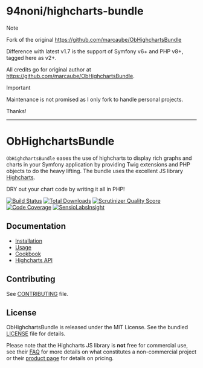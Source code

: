 # 94noni/highcharts-bundle

> [!NOTE]
> Fork of the original https://github.com/marcaube/ObHighchartsBundle

Difference with latest v1.7 is the support of Symfony v6+ and PHP v8+, tagged here as v2+.

All credits go for original author at https://github.com/marcaube/ObHighchartsBundle.

> [!IMPORTANT]
> Maintenance is not promised as I only fork to handle personal projects.

Thanks!

---

# ObHighchartsBundle

`ObHighchartsBundle` eases the use of highcharts to display rich graphs and charts in your Symfony application by
providing Twig extensions and PHP objects to do the heavy lifting. The bundle uses the excellent JS library
[Highcharts](https://www.highcharts.com).

DRY out your chart code by writing it all in PHP!

[![Build Status](https://travis-ci.org/marcaube/ObHighchartsBundle.png?branch=master)](https://travis-ci.org/marcaube/ObHighchartsBundle)
[![Total Downloads](https://poser.pugx.org/ob/highcharts-bundle/downloads.png)](https://packagist.org/packages/ob/highcharts-bundle)
[![Scrutinizer Quality Score](https://scrutinizer-ci.com/g/marcaube/ObHighchartsBundle/badges/quality-score.png?s=a22d41fd17b944f8275e92c6d5aba27aca2ff18d)](https://scrutinizer-ci.com/g/marcaube/ObHighchartsBundle/)
[![Code Coverage](https://scrutinizer-ci.com/g/marcaube/ObHighchartsBundle/badges/coverage.png?s=3d779351f7ef378fe0f6679809c90c17ad6f11b4)](https://scrutinizer-ci.com/g/marcaube/ObHighchartsBundle/)
[![SensioLabsInsight](https://insight.sensiolabs.com/projects/4cf81d53-f79c-478e-a172-ac2f60b55f02/mini.png)](https://insight.sensiolabs.com/projects/4cf81d53-f79c-478e-a172-ac2f60b55f02)


## Documentation

* [Installation](Resources/doc/installation.md)
* [Usage](Resources/doc/usage.md)
* [Cookbook](Resources/doc/cookbook.md)
* [Highcharts API](https://api.highcharts.com/highcharts)

## Contributing

See [CONTRIBUTING](CONTRIBUTING.md) file.

## License

ObHighchartsBundle is released under the MIT License. See the bundled [LICENSE](LICENSE) file for details.

Please note that the Highcharts JS library is **not** free for commercial use, see their
[FAQ](https://shop.highcharts.com/#faq) for more details on what constitutes a non-commercial project or their
[product page](https://shop.highcharts.com/) for details on pricing.
